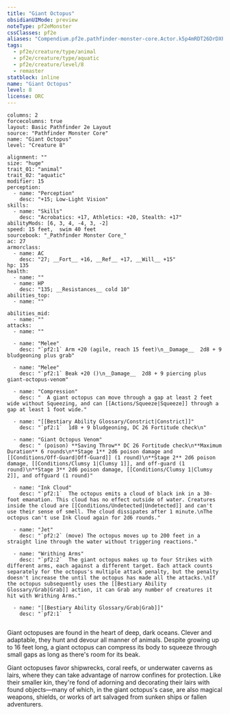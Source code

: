 ```yaml
---
title: "Giant Octopus"
obsidianUIMode: preview
noteType: pf2eMonster
cssClasses: pf2e
aliases: "Compendium.pf2e.pathfinder-monster-core.Actor.k5p4mRDT26DrDXPA" 
tags:
  - pf2e/creature/type/animal
  - pf2e/creature/type/aquatic
  - pf2e/creature/level/8
  - remaster
statblock: inline
name: "Giant Octopus"
level: 8
license: ORC
---
```


```statblock
columns: 2
forcecolumns: true
layout: Basic Pathfinder 2e Layout
source: "Pathfinder Monster Core"
name: "Giant Octopus"
level: "Creature 8"

alignment: ""
size: "huge"
trait_01: "animal"
trait_02: "aquatic"
modifier: 15
perception:
  - name: "Perception"
    desc: "+15; Low-Light Vision"
skills:
  - name: "Skills"
    desc: "Acrobatics: +17, Athletics: +20, Stealth: +17"
abilityMods: [6, 3, 4, -4, 3, -2]
speed: 15 feet,  swim 40 feet
sourcebook: "_Pathfinder Monster Core_"
ac: 27
armorclass:
  - name: AC
    desc: "27; __Fort__ +16, __Ref__ +17, __Will__ +15"
hp: 135
health:
  - name: ""
  - name: HP
    desc: "135; __Resistances__ cold 10"
abilities_top:
  - name: ""

abilities_mid:
  - name: ""
attacks:
  - name: ""

  - name: "Melee"
    desc: "`pf2:1` Arm +20 (agile, reach 15 feet)\n__Damage__  2d8 + 9 bludgeoning plus grab"

  - name: "Melee"
    desc: "`pf2:1` Beak +20 ()\n__Damage__  2d8 + 9 piercing plus giant-octopus-venom"

  - name: "Compression"
    desc: "  A giant octopus can move through a gap at least 2 feet wide without Squeezing, and can [[Actions/Squeeze|Squeeze]] through a gap at least 1 foot wide."

  - name: "[[Bestiary Ability Glossary/Constrict|Constrict]]"
    desc: "`pf2:1`  1d8 + 9 bludgeoning, DC 26 Fortitude check\n"

  - name: "Giant Octopus Venom"
    desc: " (poison) **Saving Throw** DC 26 Fortitude check\n**Maximum Duration** 6 rounds\n**Stage 1** 2d6 poison damage and [[Conditions/Off-Guard|Off-Guard]] (1 round)\n**Stage 2** 2d6 poison damage, [[Conditions/Clumsy 1|Clumsy 1]], and off-guard (1 round)\n**Stage 3** 2d6 poison damage, [[Conditions/Clumsy 1|Clumsy 2]], and offguard (1 round)"

  - name: "Ink Cloud"
    desc: "`pf2:1`  The octopus emits a cloud of black ink in a 30-foot emanation. This cloud has no effect outside of water. Creatures inside the cloud are [[Conditions/Undetected|Undetected]] and can't use their sense of smell. The cloud dissipates after 1 minute.\nThe octopus can't use Ink Cloud again for 2d6 rounds."

  - name: "Jet"
    desc: "`pf2:2` (move) The octopus moves up to 200 feet in a straight line through the water without triggering reactions."

  - name: "Writhing Arms"
    desc: "`pf2:2`  The giant octopus makes up to four Strikes with different arms, each against a different target. Each attack counts separately for the octopus's multiple attack penalty, but the penalty doesn't increase the until the octopus has made all the attacks.\nIf the octopus subsequently uses the [[Bestiary Ability Glossary/Grab|Grab]] action, it can Grab any number of creatures it hit with Writhing Arms."

  - name: "[[Bestiary Ability Glossary/Grab|Grab]]"
    desc: "`pf2:1`  "
 
```



Giant octopuses are found in the heart of deep, dark oceans. Clever and adaptable, they hunt and devour all manner of animals. Despite growing up to 16 feet long, a giant octopus can compress its body to squeeze through small gaps as long as there's room for its beak.

Giant octopuses favor shipwrecks, coral reefs, or underwater caverns as lairs, where they can take advantage of narrow confines for protection. Like their smaller kin, they're fond of adorning and decorating their lairs with found objects—many of which, in the giant octopus's case, are also magical weapons, shields, or works of art salvaged from sunken ships or fallen adventurers.
